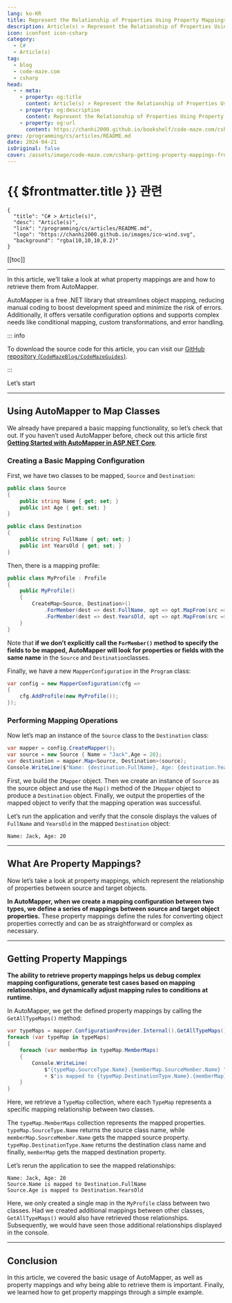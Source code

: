 ```yaml
---
lang: ko-KR
title: Represent the Relationship of Properties Using Property Mappings From AutoMapper
description: Article(s) > Represent the Relationship of Properties Using Property Mappings From AutoMapper
icon: iconfont icon-csharp
category: 
  - C#
  - Article(s)
tag: 
  - blog
  - code-maze.com
  - csharp
head:  
  - - meta:
    - property: og:title
      content: Article(s) > Represent the Relationship of Properties Using Property Mappings From AutoMapper
    - property: og:description
      content: Represent the Relationship of Properties Using Property Mappings From AutoMapper
    - property: og:url
      content: https://chanhi2000.github.io/bookshelf/code-maze.com/csharp-getting-property-mappings-from-automapper.html
prev: /programming/cs/articles/README.md
date: 2024-04-21
isOriginal: false
cover: /assets/image/code-maze.com/csharp-getting-property-mappings-from-automapper/banner.png
---
```


# {{ $frontmatter.title }} 관련

```component VPCard
{
  "title": "C# > Article(s)",
  "desc": "Article(s)",
  "link": "/programming/cs/articles/README.md",
  "logo": "https://chanhi2000.github.io/images/ico-wind.svg",
  "background": "rgba(10,10,10,0.2)"
}
```

[[toc]]

---

<SiteInfo
  name="Using Property Mappings in AutoMapper To Define Mapping Rules"
  desc="AutoMapper allows us to map two objects. Let's take a look at how to get the property mappings that have been defined using AutoMapper."
  url="https://code-maze.com/csharp-getting-property-mappings-from-automapper/"
  logo="/assets/image/code-maze.com/favicon.png"
  preview="/assets/image/code-maze.com/csharp-getting-property-mappings-from-automapper/banner.png"/>

In this article, we’ll take a look at what property mappings are and how to retrieve them from AutoMapper.

AutoMapper is a free .NET library that streamlines object mapping, reducing manual coding to boost development speed and minimize the risk of errors. Additionally, it offers versatile configuration options and supports complex needs like conditional mapping, custom transformations, and error handling.

::: info

To download the source code for this article, you can visit our [GitHub repository (<VPIcon icon="iconfont icon-github"/>`CodeMazeBlog/CodeMazeGuides`)](https://github.com/CodeMazeBlog/CodeMazeGuides/tree/main/dotnet-client-libraries/GettingPropertyMappingsWithAutomapper).

:::

Let’s start

---

## Using AutoMapper to Map Classes

We already have prepared a basic mapping functionality, so let’s check that out. If you haven’t used AutoMapper before, check out this article first [**Getting Started with AutoMapper in ASP.NET Core**](/code-maze.com/automapper-net-core.md).

### Creating a Basic Mapping Configuration

First, we have two classes to be mapped, `Source` and `Destination`:

```cs
public class Source
{
    public string Name { get; set; }
    public int Age { get; set; }
}

public class Destination
{
    public string FullName { get; set; }
    public int YearsOld { get; set; }
}
```

Then, there is a mapping profile:

```cs
public class MyProfile : Profile
{
    public MyProfile()
    {
        CreateMap<Source, Destination>()
            .ForMember(dest => dest.FullName, opt => opt.MapFrom(src => src.Name))
            .ForMember(dest => dest.YearsOld, opt => opt.MapFrom(src => src.Age));
    }
}
```

Note that **if we don’t explicitly call the `ForMember()` method to specify the fields to be mapped, AutoMapper will look for properties or fields with the same name** in the `Source` and `Destination`classes.

Finally, we have a new `MapperConfiguration` in the `Program` class:

```cs
var config = new MapperConfiguration(cfg =>
{
    cfg.AddProfile(new MyProfile());
});
```

### Performing Mapping Operations

Now let’s map an instance of the `Source` class to the `Destination` class:

```cs
var mapper = config.CreateMapper();
var source = new Source { Name = "Jack",Age = 20};
var destination = mapper.Map<Source, Destination>(source);
Console.WriteLine($"Name: {destination.FullName}, Age: {destination.YearsOld}");
```

First, we build the `IMapper` object. Then we create an instance of `Source` as the source object and use the `Map()` method of the `IMapper` object to produce a `Destination` object. Finally, we output the properties of the mapped object to verify that the mapping operation was successful.

Let’s run the application and verify that the console displays the values of `FullName` and `YearsOld` in the mapped `Destination` object:

```plaintext title="output"
Name: Jack, Age: 20
```

---

## What Are Property Mappings?

Now let’s take a look at property mappings, which represent the relationship of properties between source and target objects.

**In AutoMapper, when we create a mapping configuration between two types, we define a series of mappings between source and target object properties.** These property mappings define the rules for converting object properties correctly and can be as straightforward or complex as necessary.

---

## Getting Property Mappings

**The ability to retrieve property mappings helps us debug complex mapping configurations, generate test cases based on mapping relationships, and dynamically adjust mapping rules to conditions at runtime.**

In AutoMapper, we get the defined property mappings by calling the `GetAllTypeMaps()` method:

```cs
var typeMaps = mapper.ConfigurationProvider.Internal().GetAllTypeMaps();
foreach (var typeMap in typeMaps)
{
    foreach (var memberMap in typeMap.MemberMaps)
    {
        Console.WriteLine(
            $"{typeMap.SourceType.Name}.{memberMap.SourceMember.Name} "
            + $"is mapped to {typeMap.DestinationType.Name}.{memberMap}");
    }
}
```

Here, we retrieve a `TypeMap` collection, where each `TypeMap` represents a specific mapping relationship between two classes.

The `typeMap.MemberMaps` collection represents the mapped properties. `typeMap.SourceType.Name` returns the source class name, while `memberMap.SourceMember.Name` gets the mapped source property. `typeMap.DestinationType.Name` returns the destination class name and finally, `memberMap` gets the mapped destination property.

Let’s rerun the application to see the mapped relationships:

```plaintext title="output"
Name: Jack, Age: 20
Source.Name is mapped to Destination.FullName
Source.Age is mapped to Destination.YearsOld
```

Here, we only created a single map in the `MyProfile` class between two classes. Had we created additional mappings between other classes, `GetAllTypeMaps()` would also have retrieved those relationships. Subsequently, we would have seen those additional relationships displayed in the console.

---

## Conclusion

In this article, we covered the basic usage of AutoMapper, as well as property mappings and why being able to retrieve them is important. Finally, we learned how to get property mappings through a simple example.

